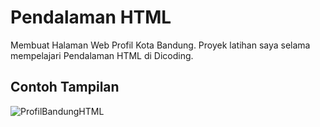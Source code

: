 # Pendalaman HTML
Membuat Halaman Web Profil Kota Bandung. Proyek latihan saya selama mempelajari Pendalaman HTML di Dicoding.

## Contoh Tampilan
![ProfilBandungHTML](https://github.com/dapraws/WebProgrammingBasics-Repository/assets/122019775/487fc509-dbb5-446f-8c30-a5d9f1da18ba)
